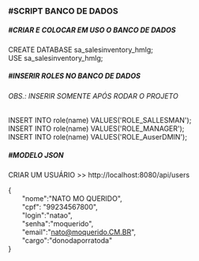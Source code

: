 <h3>#SCRIPT BANCO DE DADOS</h3>
<h5>#CRIAR E COLOCAR EM USO O BANCO DE DADOS</h5>
CREATE DATABASE sa_salesinventory_hmlg;</br>
USE sa_salesinventory_hmlg;
<h5>#INSERIR ROLES NO BANCO DE DADOS</h5>
<h6>OBS.: INSERIR SOMENTE APÓS RODAR O PROJETO</h6>
INSERT INTO role(name) VALUES('ROLE_SALLESMAN');</br>
INSERT INTO role(name) VALUES('ROLE_MANAGER');</br>
INSERT INTO role(name) VALUES('ROLE_AuserDMIN');</br>


<h5>#MODELO JSON</h5>

CRIAR UM USUÁRIO >>  http://localhost:8080/api/users</br>

{</br>
	&emsp;&emsp;"nome":"NATO MO QUERIDO",</br>
	&emsp;&emsp;"cpf": "99234567800",</br>
	&emsp;&emsp;"login":"natao",</br>
	&emsp;&emsp;"senha":"moquerido",</br>
	&emsp;&emsp;"email":"nato@moquerido.CM.BR",</br>
	&emsp;&emsp;"cargo":"donodaporratoda"</br>
}
</p>
